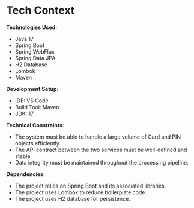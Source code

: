 # Tech Context

**Technologies Used:**

*   Java 17
*   Spring Boot
*   Spring WebFlux
*   Spring Data JPA
*   H2 Database
*   Lombok
*   Maven

**Development Setup:**

*   IDE: VS Code
*   Build Tool: Maven
*   JDK: 17

**Technical Constraints:**

*   The system must be able to handle a large volume of Card and PIN objects efficiently.
*   The API contract between the two services must be well-defined and stable.
*   Data integrity must be maintained throughout the processing pipeline.

**Dependencies:**

*   The project relies on Spring Boot and its associated libraries.
*   The project uses Lombok to reduce boilerplate code.
*   The project uses H2 database for persistence.